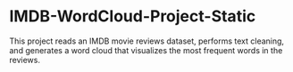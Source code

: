 # IMDB-WordCloud-Project-Static
This project reads an IMDB movie reviews dataset, performs text cleaning, and generates a word cloud that visualizes the most frequent words in the reviews.
